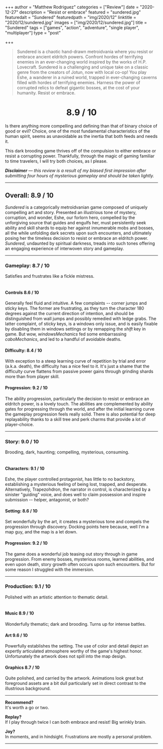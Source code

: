 +++
author = "Matthew Rodriguez"
categories = ["Review"]
date = "2020-12-27"
description = "Resist or embrace"
featured = "sundered.jpg"
featuredalt = "Sundered"
featuredpath = "img/2020/12"
linktitle = "2020/12/sundered.jpg"
images = ["img/2020/12/sundered.jpg"]
title = "Sundered"
tags = ["games", "action", "adventure", "single player", "multiplayer"]
type = "post"

+++

> Sundered is a chaotic hand­-drawn metroidvania where you resist or embrace ancient eldritch powers. Confront hordes of terrifying enemies in an ever-changing world inspired by the works of H.P. Lovecraft. Sundered is a challenging and unique take on a classic genre from the creators of Jotun, now with local co-op! You play Eshe, a wanderer in a ruined world, trapped in ever-­changing caverns filled with hordes of terrifying enemies. Harness the power of corrupted relics to defeat gigantic bosses, at the cost of your humanity. Resist or embrace.

<h1 style="text-align: center">8.9 / 10</h1>

Is there anything more compelling and defining than that of binary choice of good or evil? Choice, one of the most fundamental characteristics of the human spirit, seems as unavoidable as the inertia that both feeds and needs it.

This dark brooding game thrives off of the compulsion to either embrace or resist a corrupting power. Thankfully, through the magic of gaming familiar to time travelers, I will try both choices, as I please.

*<b>Disclaimer</b> &mdash; this review is a result of my biased first impression after submitting four hours of mysterious gameplay and should be taken lightly.*

***

## Overall: 8.9 / 10

*Sundered* is a categorically metroidvanian game composed of uniquely compelling art and story. Presented an illustrious tone of mystery, corruption, and wonder, Eshe, our forlorn hero, compelled by the unforgiving source that guides and engulfs her, must persistently seek ability and skill shards to equip her against innumerable mobs and bosses, all the while unfolding dark secrets upon such encounters, and ultimately posing her the timeless decision to resist or embrace an eldritch power. *Sundered*, undaunted by spiritual darkness, treads into such tones offering an engaging experience of interwoven story and gameplay.

***

### Gameplay: 8.7 / 10
Satisfies and frustrates like a fickle mistress.
<br>
<br>
 
#### Controls 8.6 / 10
Generally feel fluid and intuitive. A few complaints -- corner jumps and sticky keys. The former are frustrating, as they turn the character 180 degrees against the current direction of intention, and should be distinguished from wall jumps and possibly remedied with ledge grabs. The latter complaint, of sticky keys, is a windows only issue, and is easily fixable by disabling them in windows settings or by remapping the *shift* key in game. But wow, *windowsMechanics* fed some embarrassing *caboMechanics*, and led to a handful of avoidable deaths.

#### Difficulty: 8.4 / 10
With exception to a steep learning curve of repetition by trial and error (a.k.a. death), the difficulty has a nice feel to it. It's just a shame that the difficulty curve flattens from passive power gains through grinding shards more than from player skill.

#### Progression: 9.2 / 10
The ability progression, particularly the decision to resist or embrace an eldritch power, is a lovely touch. The abilities are complemented by ability gates for progressing through the world, and after the initial learning curve the gameplay progression feels really solid. There is also potential for deep replayability thanks to a skill tree and perk charms that provide a lot of player-choice.

***

### Story: 9.0 / 10
Brooding, dark, haunting; compelling, mysterious, consuming.
<br>
<br>

#### Characters: 9.1 / 10
Eshe, the player controlled protagonist, has little to no backstory, establishing a mysterious feeling of being lost, trapped, and desperate. Alternatively, Trapezohdron, the narrator in control, is characterized by a sinister "guiding" voice, and does well to claim possession and inspire submission -- helper, antagonist, or both?

#### Setting: 8.6 / 10
Set wonderfully by the art, it creates a mysterious tone and compels the progression through discovery. Docking points here because, well I'm a map guy, and the map is a let down.

#### Progression: 9.2 / 10
The game does a wonderful job teasing out story through in game progression. From enemy bosses, mysterious rooms, learned abilities, and even upon death, story growth often occurs upon such encounters. But for some reason I struggled with the immersion.

***

### Production: 9.1 / 10
Polished with an artistic attention to thematic detail.
<br>
<br>

#### Music 8.9 / 10
Wonderfully thematic; dark and brooding. Turns up for intense battles.

#### Art 9.6 / 10
Powerfully establishes the setting. The use of color and detail depict an expertly articulated atmosphere worthy of the game's highest honor. Unfortunately the artwork does not spill into the map design.

#### Graphics 8.7 / 10
Quite polished, and carried by the artwork. Animations look great but foreground assets are a bit dull particularly set in direct contrast to the illustrious background.

***

**Recommend?**  
It's worth a go or two.

**Replay?**  
If I play through twice I can both embrace and resist! Big wrinkly brain.

**Joy?**    
In moments, and in hindsight. Frustrations are mostly a personal problem.

***